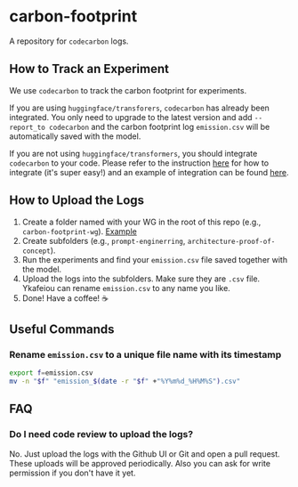 # carbon-footprint
A repository for `codecarbon` logs.

## How to Track an Experiment
We use `codecarbon` to track the carbon footprint for experiments.

If you are using `huggingface/transforers`, `codecarbon` has already been integrated. You only need to upgrade to the latest version and add `--report_to codecarbon` and the carbon footprint log `emission.csv` will be automatically saved with the model.

If you are not using `huggingface/transformers`, you should integrate `codecarbon` to your code. Please refer to the instruction [here](https://github.com/mlco2/codecarbon) for how to integrate (it's super easy!) and an example of integration can be found [here](https://github.com/huggingface/transformers/pull/12304/files).

## How to Upload the Logs
1. Create a folder named with your WG in the root of this repo (e.g., `carbon-footprint-wg`). [Example](https://github.com/bigscience-workshop/carbon-footprint/tree/master/carbon-footprint-wg)
2. Create subfolders (e.g., `prompt-enginerring`, `architecture-proof-of-concept`).
3. Run the experiments and find your `emission.csv` file saved together with the model.
4. Upload the logs into the subfolders. Make sure they are `.csv` file. Ykafeiou can rename `emission.csv` to any name you like.
5. Done! Have a coffee! ☕

## Useful Commands
### Rename `emission.csv` to a unique file name with its timestamp
```bash
export f=emission.csv
mv -n "$f" "emission_$(date -r "$f" +"%Y%m%d_%H%M%S").csv"
```

## FAQ

### Do I need code review to upload the logs?

No. Just upload the logs with the Github UI or Git and open a pull request. These uploads will be approved periodically. Also you can ask for write permission if you don't have it yet.
